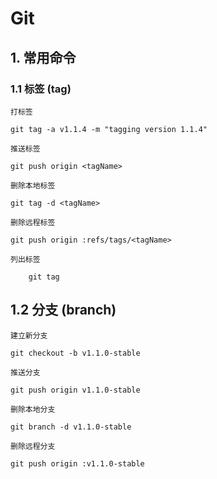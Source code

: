 # Git

## 1. 常用命令

### 1.1 标签 (tag)

`打标签`

```
git tag -a v1.1.4 -m "tagging version 1.1.4"
```

`推送标签`

```
git push origin <tagName>
```

`删除本地标签`

```
git tag -d <tagName>
```

`删除远程标签`

```
git push origin :refs/tags/<tagName>
```

`列出标签`

```
	git tag
```

## 1.2 分支 (branch)

`建立新分支`

```
git checkout -b v1.1.0-stable
```

`推送分支`

```
git push origin v1.1.0-stable
```

`删除本地分支`

```
git branch -d v1.1.0-stable
```

`删除远程分支`

```
git push origin :v1.1.0-stable
```
